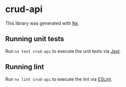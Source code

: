 # crud-api

This library was generated with [Nx](https://nx.dev).

## Running unit tests

Run `nx test crud-api` to execute the unit tests via [Jest](https://jestjs.io).

## Running lint

Run `nx lint crud-api` to execute the lint via [ESLint](https://eslint.org/).
